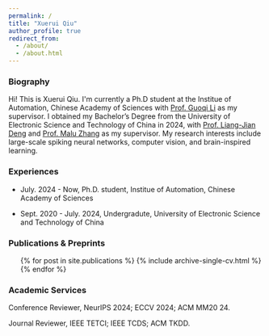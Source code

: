```yaml
---
permalink: /
title: "Xuerui Qiu"
author_profile: true
redirect_from: 
  - /about/
  - /about.html
---
```


### **Biography**

Hi! This is Xuerui Qiu. I'm currently a  Ph.D student at the Institue of Automation, Chinese Academy of Sciences with [Prof. Guoqi Li](https://casialiguoqi.github.io/) as my supervisor. I obtained my Bachelor’s Degree from the University of Electronic Science and Technology of China in 2024, with [Prof. Liang-Jian Deng](https://liangjiandeng.github.io/) and [Prof. Malu Zhang](https://www.scse.uestc.edu.cn/info/1081/12350.htm) as my supervisor. My research interests include large-scale spiking neural networks, computer vision, and brain-inspired learning.


### **Experiences**

- July. 2024 - Now, Ph.D. student, Institue of Automation, Chinese Academy of Sciences

- Sept. 2020 - July. 2024, Undergradute, University of Electronic Science and Technology of China

### **Publications & Preprints**

  <ul>{% for post in site.publications %}
    {% include archive-single-cv.html %}
  {% endfor %}</ul>

### **Academic Services**
Conference Reviewer, NeurIPS 2024; ECCV 2024; ACM MM20 24.

Journal Reviewer, IEEE TETCI; IEEE TCDS; ACM TKDD.
